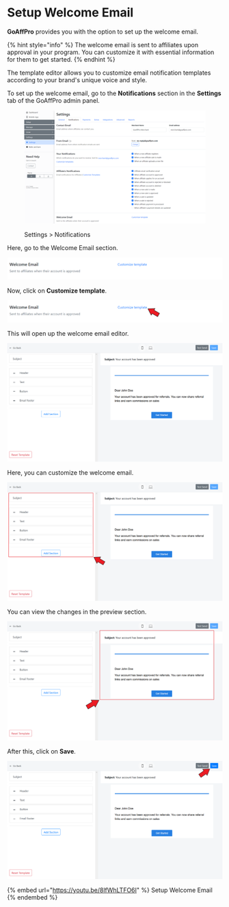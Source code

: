 # Setup Welcome Email

**GoAffPro** provides you with the option to set up the welcome email.

{% hint style="info" %}
The welcome email is sent to affiliates upon approval in your program. You can customize it with essential information for them to get started.
{% endhint %}

The template editor allows you to customize email notification templates according to your brand's unique voice and style.

To set up the welcome email, go to the **Notifications** section in the **Settings** tab of the GoAffPro admin panel.

<figure><img src="../../.gitbook/assets/image (3511).png" alt=""><figcaption><p>Settings > Notifications</p></figcaption></figure>

Here, go to the Welcome Email section.

![Welcome Email](<../../.gitbook/assets/image (1645).png>)

Now, click on **Customize template**.

![Click on Customize template](<../../.gitbook/assets/Screenshot 2021-06-23 165216.png>)

This will open up the welcome email editor.

![Welcome email editor](<../../.gitbook/assets/image (1134).png>)

Here, you can customize the welcome email.

![Customize the welcome email](<../../.gitbook/assets/Screenshot 2021-06-23 174012.png>)

You can view the changes in the preview section.

![View changes in the preview section](<../../.gitbook/assets/Screenshot 2021-06-23 174012 (2).png>)

After this, click on **Save**.

![](<../../.gitbook/assets/Screenshot 2021-06-23 171455 (1).png>)

{% embed url="https://youtu.be/8lfWhLTFO6I" %}
Setup Welcome Email
{% endembed %}
